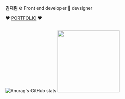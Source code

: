 
<div>
 <p><b>김재림</b> ⚙️ Front end developer 🍄 devsigner </p>
❤️ <a font-size="13px" href="https://jaerim.kr/">PORTFOLIO</a> ❤️
<br/>
<br/>

 ![Anurag's GitHub stats](https://github-readme-stats.vercel.app/api?username=jaerim1102&show_icons=true&theme=radical)   <img height="195px" src="https://github-readme-stats.vercel.app/api/top-langs/?username=jaerim1102&layout=compact">


